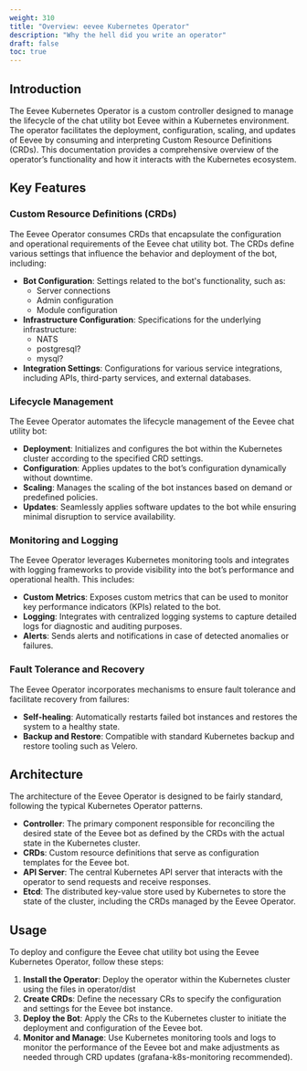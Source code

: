 ```yaml
---
weight: 310
title: "Overview: eevee Kubernetes Operator"
description: "Why the hell did you write an operator"
draft: false
toc: true
---
```


## Introduction

The Eevee Kubernetes Operator is a custom controller designed to manage the lifecycle of the chat utility bot Eevee within a Kubernetes environment.
The operator facilitates the deployment, configuration, scaling, and updates of Eevee by consuming and interpreting Custom Resource Definitions (CRDs).
This documentation provides a comprehensive overview of the operator’s functionality and how it interacts with the Kubernetes ecosystem.

## Key Features

### Custom Resource Definitions (CRDs)

The Eevee Operator consumes CRDs that encapsulate the configuration and operational requirements of the Eevee chat utility bot.
The CRDs define various settings that influence the behavior and deployment of the bot, including:

- **Bot Configuration**: Settings related to the bot's functionality, such as:
  - Server connections
  - Admin configuration
  - Module configuration
- **Infrastructure Configuration**: Specifications for the underlying infrastructure:
  - NATS
  - postgresql?
  - mysql?
- **Integration Settings**: Configurations for various service integrations, including APIs, third-party services, and external databases.

### Lifecycle Management

The Eevee Operator automates the lifecycle management of the Eevee chat utility bot:

- **Deployment**: Initializes and configures the bot within the Kubernetes cluster according to the specified CRD settings.
- **Configuration**: Applies updates to the bot’s configuration dynamically without downtime.
- **Scaling**: Manages the scaling of the bot instances based on demand or predefined policies.
- **Updates**: Seamlessly applies software updates to the bot while ensuring minimal disruption to service availability.

### Monitoring and Logging

The Eevee Operator leverages Kubernetes monitoring tools and integrates with logging frameworks to provide visibility into the bot’s performance and operational health. This includes:

- **Custom Metrics**: Exposes custom metrics that can be used to monitor key performance indicators (KPIs) related to the bot.
- **Logging**: Integrates with centralized logging systems to capture detailed logs for diagnostic and auditing purposes.
- **Alerts**: Sends alerts and notifications in case of detected anomalies or failures.

### Fault Tolerance and Recovery

The Eevee Operator incorporates mechanisms to ensure fault tolerance and facilitate recovery from failures:

- **Self-healing**: Automatically restarts failed bot instances and restores the system to a healthy state.
- **Backup and Restore**: Compatible with standard Kubernetes backup and restore tooling such as Velero.

## Architecture

The architecture of the Eevee Operator is designed to be fairly standard, following the typical Kubernetes Operator patterns.

- **Controller**: The primary component responsible for reconciling the desired state of the Eevee bot as defined by the CRDs with the actual state in the Kubernetes cluster.
- **CRDs**: Custom resource definitions that serve as configuration templates for the Eevee bot.
- **API Server**: The central Kubernetes API server that interacts with the operator to send requests and receive responses.
- **Etcd**: The distributed key-value store used by Kubernetes to store the state of the cluster, including the CRDs managed by the Eevee Operator.

## Usage

To deploy and configure the Eevee chat utility bot using the Eevee Kubernetes Operator, follow these steps:

1. **Install the Operator**: Deploy the operator within the Kubernetes cluster using the files in operator/dist
2. **Create CRDs**: Define the necessary CRs to specify the configuration and settings for the Eevee bot instance.
3. **Deploy the Bot**: Apply the CRs to the Kubernetes cluster to initiate the deployment and configuration of the Eevee bot.
4. **Monitor and Manage**: Use Kubernetes monitoring tools and logs to monitor the performance of the Eevee bot and make adjustments as needed through CRD updates (grafana-k8s-monitoring recommended).
